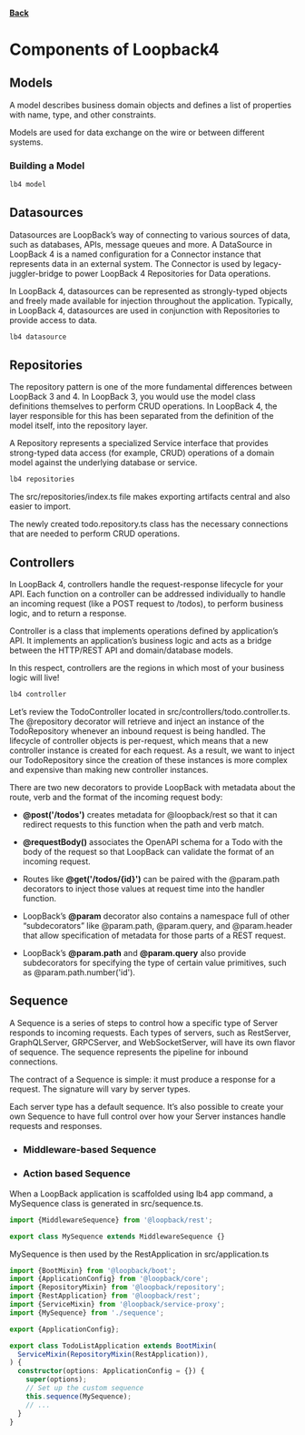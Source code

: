 #### [Back](./README.md)

# Components of Loopback4

## Models
A model describes business domain objects and defines a list of properties with name, type, and other constraints.

Models are used for data exchange on the wire or between different systems.

### Building a Model
```bash
lb4 model
```

## Datasources
Datasources are LoopBack’s way of connecting to various sources of data, such as databases, APIs, message queues and more. A DataSource in LoopBack 4 is a named configuration for a Connector instance that represents data in an external system. The Connector is used by legacy-juggler-bridge to power LoopBack 4 Repositories for Data operations.

In LoopBack 4, datasources can be represented as strongly-typed objects and freely made available for injection throughout the application. Typically, in LoopBack 4, datasources are used in conjunction with Repositories to provide access to data.

```bash
lb4 datasource
```

## Repositories
The repository pattern is one of the more fundamental differences between LoopBack 3 and 4. In LoopBack 3, you would use the model class definitions themselves to perform CRUD operations. In LoopBack 4, the layer responsible for this has been separated from the definition of the model itself, into the repository layer.

A Repository represents a specialized Service interface that provides strong-typed data access (for example, CRUD) operations of a domain model against the underlying database or service.

```bash
lb4 repositories
```

The src/repositories/index.ts file makes exporting artifacts central and also easier to import.

The newly created todo.repository.ts class has the necessary connections that are needed to perform CRUD operations.

## Controllers
In LoopBack 4, controllers handle the request-response lifecycle for your API. Each function on a controller can be addressed individually to handle an incoming request (like a POST request to /todos), to perform business logic, and to return a response.

Controller is a class that implements operations defined by application’s API. It implements an application’s business logic and acts as a bridge between the HTTP/REST API and domain/database models.

In this respect, controllers are the regions in which most of your business logic will live!

```bash
lb4 controller
```

Let’s review the TodoController located in src/controllers/todo.controller.ts. The @repository decorator will retrieve and inject an instance of the TodoRepository whenever an inbound request is being handled. The lifecycle of controller objects is per-request, which means that a new controller instance is created for each request. As a result, we want to inject our TodoRepository since the creation of these instances is more complex and expensive than making new controller instances.

There are two new decorators to provide LoopBack with metadata about the route, verb and the format of the incoming request body:

* **@post('/todos')** creates metadata for @loopback/rest so that it can redirect requests to this function when the path and verb match.

* **@requestBody()** associates the OpenAPI schema for a Todo with the body of the request so that LoopBack can validate the format of an incoming request.

* Routes like **@get('/todos/{id}')** can be paired with the @param.path decorators to inject those values at request time into the handler function.

* LoopBack’s **@param** decorator also contains a namespace full of other “subdecorators” like @param.path, @param.query, and @param.header that allow specification of metadata for those parts of a REST request.

* LoopBack’s **@param.path** and **@param.query** also provide subdecorators for specifying the type of certain value primitives, such as @param.path.number('id').

## Sequence

A Sequence is a series of steps to control how a specific type of Server responds to incoming requests. Each types of servers, such as RestServer, GraphQLServer, GRPCServer, and WebSocketServer, will have its own flavor of sequence. The sequence represents the pipeline for inbound connections.

The contract of a Sequence is simple: it must produce a response for a request. The signature will vary by server types.

Each server type has a default sequence. It’s also possible to create your own Sequence to have full control over how your Server instances handle requests and responses.


* ### Middleware-based Sequence
* ### Action based Sequence

When a LoopBack application is scaffolded using lb4 app command, a MySequence class is generated in src/sequence.ts.

```typescript
import {MiddlewareSequence} from '@loopback/rest';

export class MySequence extends MiddlewareSequence {}
```

MySequence is then used by the RestApplication in src/application.ts
```typescript
import {BootMixin} from '@loopback/boot';
import {ApplicationConfig} from '@loopback/core';
import {RepositoryMixin} from '@loopback/repository';
import {RestApplication} from '@loopback/rest';
import {ServiceMixin} from '@loopback/service-proxy';
import {MySequence} from './sequence';

export {ApplicationConfig};

export class TodoListApplication extends BootMixin(
  ServiceMixin(RepositoryMixin(RestApplication)),
) {
  constructor(options: ApplicationConfig = {}) {
    super(options);
    // Set up the custom sequence
    this.sequence(MySequence);
    // ...
  }
}
```